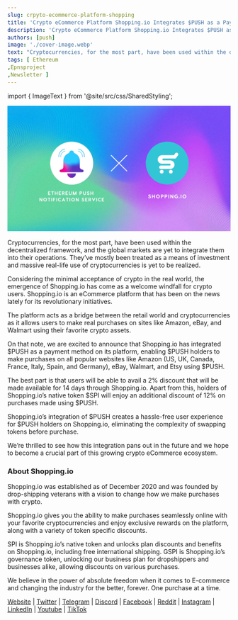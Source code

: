 ```yaml
---
slug: crpyto-ecommerce-platform-shopping
title: 'Crypto eCommerce Platform Shopping.io Integrates $PUSH as a Payment Method for Users'
description: 'Crypto eCommerce Platform Shopping.io Integrates $PUSH as a Payment Method for Users'
authors: [push]
image: './cover-image.webp'
text: "Cryptocurrencies, for the most part, have been used within the decentralized framework, and the global markets are yet to integrate them into their operations. They’ve mostly been treated as a means of investment and massive real-life use of cryptocurrencies is yet to be realized."
tags: [ Ethereum
,Epnsproject
,Newsletter ]
---
```

import { ImageText } from '@site/src/css/SharedStyling';

![Cover Image of Crypto eCommerce Platform Shopping.io Integrates $PUSH as a Payment Method for Users](./cover-image.webp)

<!--truncate-->

Cryptocurrencies, for the most part, have been used within the decentralized framework, and the global markets are yet to integrate them into their operations. They’ve mostly been treated as a means of investment and massive real-life use of cryptocurrencies is yet to be realized.

Considering the minimal acceptance of crypto in the real world, the emergence of Shopping.io has come as a welcome windfall for crypto users. Shopping.io is an eCommerce platform that has been on the news lately for its revolutionary initiatives.

The platform acts as a bridge between the retail world and cryptocurrencies as it allows users to make real purchases on sites like Amazon, eBay, and Walmart using their favorite crypto assets.

On that note, we are excited to announce that Shopping.io has integrated $PUSH as a payment method on its platform, enabling $PUSH holders to make purchases on all popular websites like Amazon (US, UK, Canada, France, Italy, Spain, and Germany), eBay, Walmart, and Etsy using $PUSH.

The best part is that users will be able to avail a 2% discount that will be made available for 14 days through Shopping.io. Apart from this, holders of Shopping.io’s native token $SPI will enjoy an additional discount of 12% on purchases made using $PUSH.

Shopping.io’s integration of $PUSH creates a hassle-free user experience for $PUSH holders on Shopping.io, eliminating the complexity of swapping tokens before purchase.

We’re thrilled to see how this integration pans out in the future and we hope to become a crucial part of this growing crypto eCommerce ecosystem.

### About Shopping.io

Shopping.io was established as of December 2020 and was founded by drop-shipping veterans with a vision to change how we make purchases with crypto.

Shopping.io gives you the ability to make purchases seamlessly online with your favorite cryptocurrencies and enjoy exclusive rewards on the platform, along with a variety of token specific discounts.

SPI is Shopping.io’s native token and unlocks plan discounts and benefits on Shopping.io, including free international shipping. GSPI is Shopping.io’s governance token, unlocking our business plan for dropshippers and businesses alike, allowing discounts on various purchases.

We believe in the power of absolute freedom when it comes to E-commerce and changing the industry for the better, forever. One purchase at a time.

[Website](https://shopping.io/) | [Twitter](https://twitter.com/shopping_io?s=09) | [Telegram](https://t.me/shoppingio) | [Discord](https://discord.com/invite/4dG2bM2) | [Facebook](https://m.facebook.com/shopping.io) | [Reddit](https://www.reddit.com/r/Shopping_io?utm_medium=android_app&utm_source=share) | [Instagram](https://www.instagram.com/shopping.io_official/) | [LinkedIn](https://www.linkedin.com/company/shopping-io) | [Youtube](https://youtube.com/c/Shoppingio) | [TikTok](https://vm.tiktok.com/ZMdtpwpsL/)
